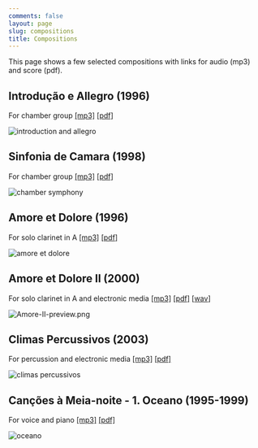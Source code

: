 ```yaml
---
comments: false
layout: page
slug: compositions
title: Compositions
---
```


This page shows a few selected compositions with links for audio
(mp3) and score (pdf).


## Introdução e Allegro (1996)


For chamber group [[mp3]](http://media.pedrokroger.net/music/intro-allegro.mp3) [[pdf]](http://media.pedrokroger.net/score/intro-allegro.pdf)

![introduction and allegro](/images/pages/intro-allegro.png)


## Sinfonia de Camara (1998)


For chamber group [[mp3]](http://media.pedrokroger.net/music/sinfonia-camara.mp3) [[pdf]](http://media.pedrokroger.net/score/sinfonia-camara_en.pdf)

![chamber symphony](/images/pages/sinfonia-de-camara.png)


## Amore et Dolore (1996)


For solo clarinet in A [[mp3]](http://media.pedrokroger.net/music/amore-dolore-1.mp3) [[pdf]](http://media.pedrokroger.net/score/amore.pdf)

![amore et dolore](/images/pages/amore.png)


## Amore et Dolore II (2000)


For solo clarinet in A and electronic media [[mp3]](http://media.pedrokroger.net/music/amore-et-dolore-2.mp3) [[pdf]](http://media.pedrokroger.net/score/amore-et-dolore-II-revised.pdf) [[wav](http://media.pedrokroger.net/music/Amore-et-dolore-II.wav)]

![Amore-II-preview.png](/images/pages/Amore-II-preview.png)


## Climas Percussivos (2003)


For percussion and electronic media [[mp3]](http://media.pedrokroger.net/music/climas-percusivos.mp3) [[pdf]](http://media.pedrokroger.net/score/climas-percussivos.pdf)

![climas percussivos](/images/pages/climas-percussivos.png)


## Canções à Meia-noite - 1. Oceano (1995-1999)


For voice and piano [[mp3]](http://media.pedrokroger.net/music/cancao-oceano.mp3) [[pdf]](http://media.pedrokroger.net/score/oceano.pdf)

![oceano](/images/pages/oceano.png)
